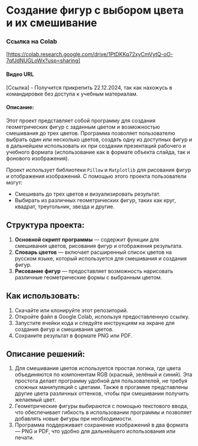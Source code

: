 # Создание фигур с выбором цвета и их смешивание

### Ссылка на Colab
[https://colab.research.google.com/drive/1PtDKKq72xyCmVytQ-oO-7qfJdNUGLoWx?usp=sharing]

#### Видео URL
[Ссылка] - Получится прикрепить 22.12.2024, так как нахожусь в командировке без доступа к учебным материалам.

#### Описание:
Этот проект представляет собой программу для создания геометрических фигур с заданным цветом и возможностью смешивания до трех цветов. Программа позволяет пользователю выбрать один или несколько цветов, создать одну из доступных фигур и в дальнейшем использовать их при создании презентаций рабочего и учебного формата (использование как в формате объекта слайда, так и фонового изображения).

Проект использует библиотеки `Pillow` и `Matplotlib` для рисования фигур и отображения изображений. С помощью этого проекта пользователи могут:
- Смешивать до трех цветов и визуализировать результат.
- Выбирать из различных геометрических фигур, таких как круг, квадрат, треугольник, звезда и другие.

## Структура проекта:
1. **Основной скрипт программы** — содержит функции для смешивания цветов, рисования фигур и отображения результата.
2. **Словарь цветов** — включает расширенный список цветов на русском языке, который используется для смешивания и создания фигур.
3. **Рисование фигур** — предоставляет возможность нарисовать различные геометрические формы с выбранным цветом.

## Как использовать:
1. Скачайте или клонируйте этот репозиторий.
2. Откройте файл в Google Colab, используя предоставленную ссылку.
3. Запустите ячейки кода и следуйте инструкциям на экране для создания фигур и смешивания цветов.
4. Сохраните результат в формате PNG или PDF.

## Описание решений:
1. Для смешивания цветов используется простая логика, где цвета объединяются по компонентам RGB (красный, зелёный и синий). Эта простота делает программу удобной для пользователей, не требуя сложных манипуляций с цветами. Также в прогамме представлены другие цвета различных оттенков, чтобы при смешивании получить желаемый цвет.
2. Геометрические фигуры выбираются с помощью текстового ввода, что обеспечивает гибкость в использовании программы и позволяет добавлять новые фигуры при необходимости.
3. Программа поддерживает сохранение изображений в два формата — PNG и PDF, что удобно для дальнейшего использования или печати.
